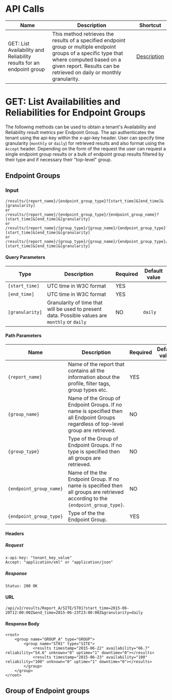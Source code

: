 # API Calls

Name                                                                 | Description                                                                                                                                                                                                           | Shortcut
-------------------------------------------------------------------- | --------------------------------------------------------------------------------------------------------------------------------------------------------------------------------------------------------------------- | -----------------------------
GET: List Availability and Reliability results for an endpoint group | This method retrieves the results of a specified endpoint group or multiple endpoint groups of a specific type that where computed based on a given report. Results can be retrieved on daily or monthly granularity. | [Description](#1)

<a id="1"></a>

# GET: List Availabilities and Reliabilities for Endpoint Groups

The following methods can be used to obtain a tenant's Availability and Reliability result metrics per Endpoint Group. The api authenticates the tenant using the api-key within the x-api-key header. User can specify time granularity (`monthly` or `daily`) for retrieved results and also format using the `Accept` header. Depending on the form of the request the user can request a single endpoint group results or a bulk of endpoint group results filtered by their type and if necessary their "top-level" group.

## Endpoint Groups

### Input

```
/results/{report_name}/{endpoint_group_type}?[start_time]&[end_time]&[granularity]
or
/results/{report_name}/{endpoint_group_type}/{endpoint_group_name}?[start_time]&[end_time]&[granularity]
or
/results/{report_name}/{group_type}/{group_name}/{endpoint_group_type}?[start_time]&[end_time]&[granularity]
or
/results/{report_name}/{group_type}/{group_name}/{endpoint_group_type}/{endpoint_group_name}?[start_time]&[end_time]&[granularity]
```

#### Query Parameters

Type            | Description                                                                                     | Required | Default value
--------------- | ----------------------------------------------------------------------------------------------- | -------- | -------------
`[start_time]`  | UTC time in W3C format                                                                          | YES      |
`[end_time]`    | UTC time in W3C format                                                                          | YES      |
`[granularity]` | Granularity of time that will be used to present data. Possible values are `monthly` or `daily` | NO       | `daily`

#### Path Parameters

Name                  | Description                                                                                                                         | Required | Default value
--------------------- | ----------------------------------------------------------------------------------------------------------------------------------- | -------- | -------------
`{report_name}`       | Name of the report that contains all the information about the profile, filter tags, group types etc.                               | YES      |
`{group_name}`        | Name of the Group of Endpoint Groups. If no name is specified then all Endpoint Groups regardless of top-level group are retrieved. | NO       |
`{group_type}`        | Type of the Group of Endpoint Groups. If no type is specified then all groups are retrieved.                                        | NO       |
`{endpoint_group_name}` | Name of the the Endpoint Group. If no name is specified then all groups are retrieved according to the `{endpoint_group_type}`.       | NO       |
`{endpoint_group_type}` | Type of the the Endpoint Group.                                                                                                     | YES      |

#### Headers

##### Request
```
x-api-key: "tenant_key_value"
Accept: "application/xml" or "application/json"
```

##### Response
```
Status: 200 OK
```


#### URL
`/api/v2/results/Report_A/SITE/ST01?start_time=2015-06-20T12:00:00Z&end_time=2015-06-23T23:00:00Z&granularity=daily`


#### Response Body

```
<root>
    <group name="GROUP_A" type="GROUP">
        <group name="ST01" type="SITE">
            <results timestamp="2015-06-22" availability="66.7" reliability="54.6" unknown="0" uptime="1" downtime="0"></results>
            <results timestamp="2015-06-23" availability="100" reliability="100" unknown="0" uptime="1" downtime="0"></results>
        </group>
    </group>
</root>
```

## Group of Endpoint groups
